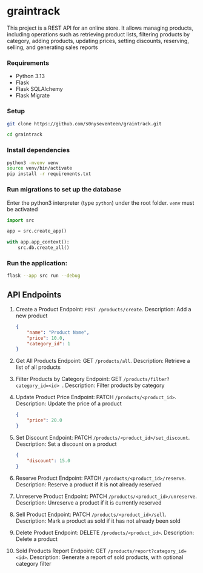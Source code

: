# graintrack

This project is a REST API for an online store. It allows managing products, including operations such as retrieving product lists, filtering products by category, adding products, updating prices, setting discounts, reserving, selling, and generating sales reports

### Requirements
* Python 3.13
* Flask
* Flask SQLAlchemy
* Flask Migrate

### Setup
```bash
git clone https://github.com/s0nyseventeen/graintrack.git

cd graintrack
```

### Install dependencies

```bash
python3 -mvenv venv
source venv/bin/activate
pip install -r requirements.txt
```

### Run migrations to set up the database

Enter the python3 interpreter (type `python`) under the root folder. `venv` must be activated

```python
import src

app = src.create_app()

with app.app_context():
    src.db.create_all()
```

### Run the application:

```bash
flask --app src run --debug
```

## API Endpoints

1. Create a Product
Endpoint: `POST /products/create`. Description: Add a new product
    ```json
    {
        "name": "Product Name",
        "price": 10.0,
        "category_id": 1
    }
    ```

2. Get All Products Endpoint: GET `/products/all`. Description: Retrieve a list of all products

3. Filter Products by Category Endpoint: GET `/products/filter?category_id=<id> `. Description: Filter products by category

4. Update Product Price
Endpoint: PATCH `/products/<product_id>`. Description: Update the price of a product
    ```json
    {
        "price": 20.0
    }
    ```

5. Set Discount
Endpoint: PATCH `/products/<product_id>/set_discount`. Description: Set a discount on a product
    ```json
    {
        "discount": 15.0
    }
    ```

6. Reserve Product
Endpoint: PATCH `/products/<product_id>/reserve`. Description: Reserve a product if it is not already reserved

7. Unreserve Product
Endpoint: PATCH `/products/<product_id>/unreserve`. Description: Unreserve a product if it is currently reserved

8. Sell Product
Endpoint: PATCH `/products/<product_id>/sell`. Description: Mark a product as sold if it has not already been sold

9. Delete Product
Endpoint: DELETE `/products/<product_id>`. Description: Delete a product

10. Sold Products Report
Endpoint: GET `/products/report?category_id=<id>`. Description: Generate a report of sold products, with optional category filter